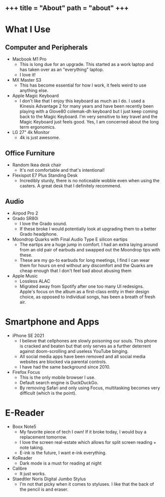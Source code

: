 +++
title = "About"
path = "about"
+++
-----
# What I Use

## Computer and Peripherals
- Macbook M1 Pro
	- This is long due for an upgrade. This started as a work laptop and has taken over as an "everything" laptop.
    - I love it! 
- MX Master S3
	- This has become essential for how I work, it feels weird to use anything else.
- Apple Magic Keyboard
	- I don't like that I enjoy this keyboard as much as I do. I used a Kinesis Advantage 2 for many years and have been recently been playing with a Glove80 colemak-dh keyboard but I just keep coming back to the Magic Keyboard. I'm very sensitive to key travel and the Magic Keyboard just feels good. Yes, I am concerned about the long term ergonomics.
- LG 27" 4k Monitor
	- 4k is just awesome.

## Office Furniture
- Random Ikea desk chair
	- It's not comfortable and that's intentional!
- Flexispot E7 Plus Standing Desk
	- Incredibly sturdy, there is no noticeable wobble even when using the casters. A great desk that I definitely recommend.

## Audio 
- Airpod Pro 2
- Grado SR80i
	- I love the Grado sound. 
    - If these broke I would potentially look at upgrading them to a better Grado headphone.
- Moondrop Quarks with Final Audio Type E silicon eartips
	- The eartips are a huge jump in comfort. I had an extra laying around from an old pair of earbuds and swapped out the Moondrop tips with these.
	- These are my go-to earbuds for long meetings, I find I can wear them for hours on end without any discomfort and the Quarks are cheap enough that I don't feel bad about abusing them
- Apple Music
	- Lossless ALAC
	- Migrated away from Spotify after one too many UI redesigns. Apple's focus on the album as a first-class entity in their design choice, as opposed to individual songs, has been a breath of fresh air.

# Smartphone and Apps
- iPhone SE 2021
	- I believe that cellphones are slowly poisoning our souls. This phone is cracked and beaten but that only serves as a further deterrent against doom-scrolling and useless YouTube binging. 
	- All social media apps have been removed and all social media websites are blocked via parental controls.
    - I have had the same background since 2010.
- Firefox Focus
	- This is the only mobile browser I use.
	- Default search engine is DuckDuckGo.
	- By removing Safari and only using Focus, multitasking becomes very difficult (which is the point).


# E-Reader
- Boox Note5
	- My favorite piece of tech I own! If it broke today, I would buy a replacement tomorrow.
	- I love the screen real-estate which allows for split screen reading + note taking.
    - E-ink is the future, I want e-ink everything.
- KoReader
	- Dark mode is a must for reading at night
- Calibre
	- It just works.
- Staedtler Noris Digital Jumbo Stylus
	- I'm not that picky when it comes to styluses. I like that the back of the pencil is and eraser.